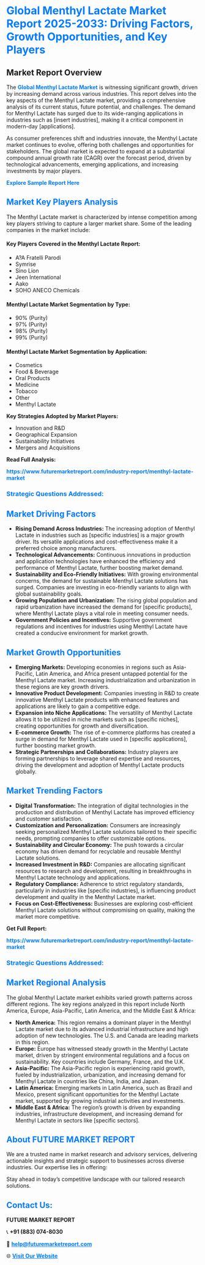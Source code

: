 <h1 style="color: #007BFF;">Global Menthyl Lactate Market Report 2025-2033: Driving Factors, Growth Opportunities, and Key Players</h1>

<section id="overview">
<h2>Market Report Overview</h2>
<p>The <a href="https://www.futuremarketreport.com/industry-report/menthyl-lactate-market" style="color: #007BFF; text-decoration: none;"><strong>Global Menthyl Lactate Market</strong></a> is witnessing significant growth, driven by increasing demand across various industries. This report delves into the key aspects of the Menthyl Lactate market, providing a comprehensive analysis of its current status, future potential, and challenges. The demand for Menthyl Lactate has surged due to its wide-ranging applications in industries such as [insert industries], making it a critical component in modern-day [applications].</p>
<p>As consumer preferences shift and industries innovate, the Menthyl Lactate market continues to evolve, offering both challenges and opportunities for stakeholders. The global market is expected to expand at a substantial compound annual growth rate (CAGR) over the forecast period, driven by technological advancements, emerging applications, and increasing investments by major players.</p>
</section>

<section id="overview">
<p><a href="https://www.futuremarketreport.com/request-sample/reportId=120477" style="color: #007BFF; text-decoration: none;"><strong>Explore Sample Report Here</strong></a></p>
</section>

<section id="key-players">
<h2 style="color: #007BFF;">Market Key Players Analysis</h2>
<p>The Menthyl Lactate market is characterized by intense competition among key players striving to capture a larger market share. Some of the leading companies in the market include:</p>
<h4>Key Players Covered in the Menthyl Lactate Report:</h4>
<ul><li>A?A Fratelli Parodi</li><li>Symrise</li><li>Sino Lion</li><li>Jeen International</li><li>Aako</li><li>SOHO ANECO Chemicals</li></ul>
<h4>Menthyl Lactate Market Segmentation by Type:</h4>
<ul><li>90% (Purity)</li><li>97% (Purity)</li><li>98% (Purity)</li><li>99% (Purity)</li></ul>

<h4>Menthyl Lactate Market Segmentation by Application:</h4>
<ul><li>Cosmetics</li><li>Food &amp; Beverage</li><li>Oral Products</li><li>Medicine</li><li>Tobacco</li><li>Other</li><li>Menthyl Lactate</li></ul>
<p><strong>Key Strategies Adopted by Market Players:</strong></p>
<ul>
<li>Innovation and R&D</li>
<li>Geographical Expansion</li>
<li>Sustainability Initiatives</li>
<li>Mergers and Acquisitions</li>
</ul>
</section>

<section>
<p><strong>Read Full Analysis: </strong></p><a href="https://www.futuremarketreport.com/industry-report/menthyl-lactate-market" style="color: #007BFF; text-decoration: none;"><strong>https://www.futuremarketreport.com/industry-report/menthyl-lactate-market</strong></a>
<h3 style="color: #007BFF;">Strategic Questions Addressed:</h3>
</section>

<section id="driving-factors">
<h2 style="color: #007BFF;">Market Driving Factors</h2>
<ul>
<li><strong>Rising Demand Across Industries:</strong> The increasing adoption of Menthyl Lactate in industries such as [specific industries] is a major growth driver. Its versatile applications and cost-effectiveness make it a preferred choice among manufacturers.</li>
<li><strong>Technological Advancements:</strong> Continuous innovations in production and application technologies have enhanced the efficiency and performance of Menthyl Lactate, further boosting market demand.</li>
<li><strong>Sustainability and Eco-Friendly Initiatives:</strong> With growing environmental concerns, the demand for sustainable Menthyl Lactate solutions has surged. Companies are investing in eco-friendly variants to align with global sustainability goals.</li>
<li><strong>Growing Population and Urbanization:</strong> The rising global population and rapid urbanization have increased the demand for [specific products], where Menthyl Lactate plays a vital role in meeting consumer needs.</li>
<li><strong>Government Policies and Incentives:</strong> Supportive government regulations and incentives for industries using Menthyl Lactate have created a conducive environment for market growth.</li>
</ul>
</section>

<section id="growth-opportunities">
<h2 style="color: #007BFF;">Market Growth Opportunities</h2>
<ul>
<li><strong>Emerging Markets:</strong> Developing economies in regions such as Asia-Pacific, Latin America, and Africa present untapped potential for the Menthyl Lactate market. Increasing industrialization and urbanization in these regions are key growth drivers.</li>
<li><strong>Innovative Product Development:</strong> Companies investing in R&D to create innovative Menthyl Lactate products with enhanced features and applications are likely to gain a competitive edge.</li>
<li><strong>Expansion into Niche Applications:</strong> The versatility of Menthyl Lactate allows it to be utilized in niche markets such as [specific niches], creating opportunities for growth and diversification.</li>
<li><strong>E-commerce Growth:</strong> The rise of e-commerce platforms has created a surge in demand for Menthyl Lactate used in [specific applications], further boosting market growth.</li>
<li><strong>Strategic Partnerships and Collaborations:</strong> Industry players are forming partnerships to leverage shared expertise and resources, driving the development and adoption of Menthyl Lactate products globally.</li>
</ul>
</section>

<section id="trending-factors">
<h2 style="color: #007BFF;">Market Trending Factors</h2>
<ul>
<li><strong>Digital Transformation:</strong> The integration of digital technologies in the production and distribution of Menthyl Lactate has improved efficiency and customer satisfaction.</li>
<li><strong>Customization and Personalization:</strong> Consumers are increasingly seeking personalized Menthyl Lactate solutions tailored to their specific needs, prompting companies to offer customizable options.</li>
<li><strong>Sustainability and Circular Economy:</strong> The push towards a circular economy has driven demand for recyclable and reusable Menthyl Lactate solutions.</li>
<li><strong>Increased Investment in R&D:</strong> Companies are allocating significant resources to research and development, resulting in breakthroughs in Menthyl Lactate technology and applications.</li>
<li><strong>Regulatory Compliance:</strong> Adherence to strict regulatory standards, particularly in industries like [specific industries], is influencing product development and quality in the Menthyl Lactate market.</li>
<li><strong>Focus on Cost-Effectiveness:</strong> Businesses are exploring cost-efficient Menthyl Lactate solutions without compromising on quality, making the market more competitive.</li>
</ul>
</section>

<section>
<p><strong>Get Full Report: </strong></p><a href="https://www.futuremarketreport.com/industry-report/menthyl-lactate-market" style="color: #007BFF; text-decoration: none;"><strong>https://www.futuremarketreport.com/industry-report/menthyl-lactate-market</strong></a>
<h3 style="color: #007BFF;">Strategic Questions Addressed:</h3>
</section>


<section id="regional-analysis">
<h2 style="color: #007BFF;">Market Regional Analysis</h2>
<p>The global Menthyl Lactate market exhibits varied growth patterns across different regions. The key regions analyzed in this report include North America, Europe, Asia-Pacific, Latin America, and the Middle East & Africa:</p>
<ul>
<li><strong>North America:</strong> This region remains a dominant player in the Menthyl Lactate market due to its advanced industrial infrastructure and high adoption of new technologies. The U.S. and Canada are leading markets in this region.</li>
<li><strong>Europe:</strong> Europe has witnessed steady growth in the Menthyl Lactate market, driven by stringent environmental regulations and a focus on sustainability. Key countries include Germany, France, and the U.K.</li>
<li><strong>Asia-Pacific:</strong> The Asia-Pacific region is experiencing rapid growth, fueled by industrialization, urbanization, and increasing demand for Menthyl Lactate in countries like China, India, and Japan.</li>
<li><strong>Latin America:</strong> Emerging markets in Latin America, such as Brazil and Mexico, present significant opportunities for the Menthyl Lactate market, supported by growing industrial activities and investments.</li>
<li><strong>Middle East & Africa:</strong> The region’s growth is driven by expanding industries, infrastructure development, and increasing demand for Menthyl Lactate in sectors like [specific sectors].</li>
</ul>
</section>

<footer>
<h2 style="color: #007BFF;">About FUTURE MARKET REPORT</h2>
<p>We are a trusted name in market research and advisory services, delivering actionable insights and strategic support to businesses across diverse industries. Our expertise lies in offering:</p>

<p>Stay ahead in today’s competitive landscape with our tailored research solutions.</p>

<h2 style="color: #007BFF;">Contact Us:</h2>
<p><strong>FUTURE MARKET REPORT</strong></p>
<p>📞 <strong>+91 (883) 074-8030</strong></p>
<p>📧 <strong><a href="mailto:help@futuremarketreport.com" style="color: #007BFF;">help@futuremarketreport.com</a></strong></p>
<p>🌐 <strong><a href="https://www.futuremarketreport.com/" style="color: #007BFF;">Visit Our Website</a></strong></p>
</footer>